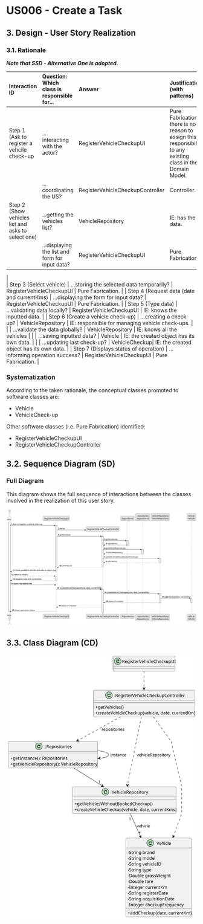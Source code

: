 # US006 - Create a Task 

## 3. Design - User Story Realization 

### 3.1. Rationale

_**Note that SSD - Alternative One is adopted.**_

| Interaction ID                                              | Question: Which class is responsible for...     | Answer                           | Justification (with patterns)                                                                                 |
|:------------------------------------------------------------|:------------------------------------------------|:---------------------------------|:--------------------------------------------------------------------------------------------------------------|
| Step 1 (Ask to register a vehcile check-up 		               | 	... interacting with the actor?                | RegisterVehicleCheckupUI         | Pure Fabrication: there is no reason to assign this responsibility to any existing class in the Domain Model. |
| 			  		                                                     | 	... coordinating the US?                       | RegisterVehicleCheckupController | Controller.                                                                                                   |
| 			 Step 2 (Show vehicles list and asks to select one) 	 		 | 	...getting the vehicles list?	                 | VehicleRepository                | IE: has the data.                                                                                             |
| 			  		                                                     | ...displaying the list and form for input data? | RegisterVehicleCheckupUI         | Pure Fabrication.                                                                                             |
|                                                                                           
| 	 Step 3 (Select vehicle) 		  		                            | 		...storing the selected data temporarily? 		  | RegisterVehicleCheckupUI  			    | Pure Fabrication.                                                                                             |
| 	 Step 4 (Request data (date and currentKms)	  		           | 		...displaying the form for input data?						  | RegisterVehicleCheckupUI         | Pure Fabrication.                                                                                             |
| Step 5 (Type data)                                          | 	...validating data locally?                    | RegisterVehicleCheckupUI         | IE: knows the inputted data.                                                                                  |
| Step 6 (Create a vehicle check-up)                          | 					...creating a check-up?   		               | VehicleRepository                | IE: responsible for managing vehicle check-ups.                                                               |  
|                                                             | ...validate the data globally?                  | VehicleRepository                | IE: knows all the vehicles                                                                                                |
| 	                                                           | 	 ...saving inputted data?                      | Vehicle                          | IE: the created object has its own data.                                                                      |
|                                                             | ...updating last check-up?                      | VehicleCheckup|  IE: the created object has its own data.   |
| Step 7 (Displays status of operation) 		                    | 	... informing operation success?               | RegisterVehicleCheckupUI         | Pure Fabrication.                                                                          | 

### Systematization ##

According to the taken rationale, the conceptual classes promoted to software classes are: 

* Vehicle
* VehicleCheck-up

Other software classes (i.e. Pure Fabrication) identified: 

* RegisterVehicleCheckupUI 
* RegisterVehicleCheckupController

## 3.2. Sequence Diagram (SD)


### Full Diagram

This diagram shows the full sequence of interactions between the classes involved in the realization of this user story.

![Sequence Diagram - Full](svg/us007-sequence-diagram-full.svg)



## 3.3. Class Diagram (CD)

![Class Diagram](svg/us007-class-diagram.svg)